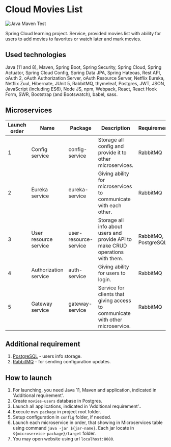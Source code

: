 # Cloud Movies List
![Java Maven Test](https://github.com/Munoon/Cloud-Movies-List/workflows/Java%20Maven%20Test/badge.svg)

Spring Cloud learning project.
Service, provided movies list with ability for users to add movies to favorites or watch later and mark movies.

## Used technologies
Java (11 and 8), Maven, 
Spring Boot, Spring Security, Spring Cloud, Spring Actuator, Spring Cloud Config, Spring Data JPA, Spring Hateoas,
Rest API, oAuth 2, oAuth Authorization Server, oAuth Resource Server,
Netflix Eureka, Netflix Zuul, Hibernate, JUnit 5, RabbitMQ, thymeleaf,
Postgres, JWT, JSON,
JavaScript (including ES6), Node JS, npm, Webpack, React, React Hook Form, SWR, Bootstrap (and Bootswatch), babel, sass.

## Microservices
Launch order | Name | Package | Description | Requirement
------------ | ---- | ------- | ----------- | -----------
1 | Config service | config-service | Storage all config and provide it to other microservices. | RabbitMQ
2 | Eureka service | eureka-service | Giving ability for microservices to communicate with each other. | RabbitMQ
3 | User resource service | user-resource-service | Storage all info about users and provide API to make CRUD operations with them. | RabbitMQ, PostgreSQL
4 | Authorization service | auth-service | Giving ability for users to login. | RabbitMQ
5 | Gateway service  | gateway-service | Service for clients that giving access to communicate with other microservice. | RabbitMQ

## Additional requirement
1. [PostgreSQL](https://www.postgresql.org/) - users info storage.
2. [RabbitMQ](https://www.rabbitmq.com/) - for sending configuration updates.

## How to launch
1. For launching, you need Java 11, Maven and application, indicated in 'Additional requirement'.
2. Create `movies-users` database in Postgres.
3. Launch all applications, indicated in 'Additional requirement'..
4. Execute `mvn package` in project root folder.
5. Setup configuration in `config` folder, if needed.
6. Launch each microservice in order, that showing in Microservices table using command `java -jar ${jar-name}`. Each jar locate in `${microservice-package}/target` folder.
7. You may open website using url `localhost:8080`.